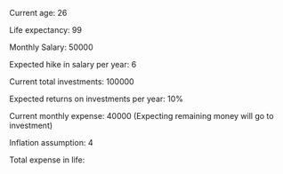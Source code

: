 Current age: 26

Life expectancy: 99

Monthly Salary: 50000

Expected hike in salary per year: 6

Current total investments: 100000

Expected returns on investments per year: 10%

Current monthly expense: 40000
(Expecting remaining money will go to investment)

Inflation assumption: 4

Total expense in life:
